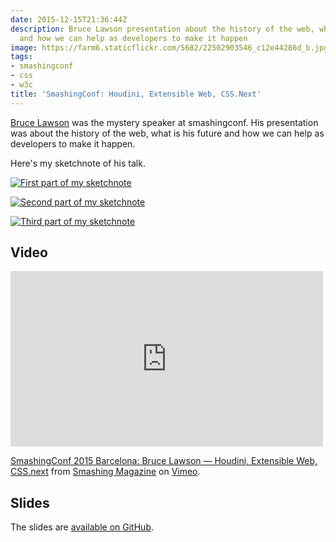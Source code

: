 ```yaml
---
date: 2015-12-15T21:36:44Z
description: Bruce Lawson presentation about the history of the web, what is his future
  and how we can help as developers to make it happen
image: https://farm6.staticflickr.com/5682/22502903546_c12e44286d_b.jpg
tags:
- smashingconf
- css
- w3c
title: 'SmashingConf: Houdini, Extensible Web, CSS.Next'
---
```


[Bruce Lawson](https://twitter.com/brucel) was the mystery speaker at smashingconf. His presentation was about the history of the web, what is his future and how we can help as developers to make it happen.

Here's my sketchnote of his talk.

[![First part of my sketchnote](https://farm1.staticflickr.com/610/23328486029_15d0afff9e_b.jpg)](https://www.flickr.com/photos/alienlebarge/23328486029)

[![Second part of my sketchnote](https://farm1.staticflickr.com/582/23696386745_48d2329bb1_b.jpg)](https://www.flickr.com/photos/alienlebarge/23696386745)

[![Third part of my sketchnote](https://farm6.staticflickr.com/5648/23587874062_1a097e3f30_b.jpg)](https://www.flickr.com/photos/alienlebarge/23587874062/)

## Video

<iframe src="https://player.vimeo.com/video/145055820?title=0&byline=0&portrait=0" width="500" height="281" frameborder="0" webkitallowfullscreen mozallowfullscreen allowfullscreen></iframe> <p><a href="https://vimeo.com/145055820">SmashingConf 2015 Barcelona: Bruce Lawson &mdash; Houdini, Extensible Web, CSS.next</a> from <a href="https://vimeo.com/smashingmagazine">Smashing Magazine</a> on <a href="https://vimeo.com">Vimeo</a>.</p>

## Slides

The slides are [available on GitHub](http://brucelawson.github.io/talks/2015/houdini/).
